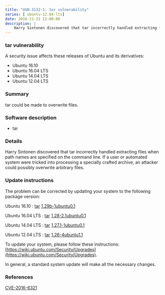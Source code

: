 ```yaml
---
title: "USN-3132-1: tar vulnerability"
series: [ ubuntu-12.04-lts]
date: 2016-11-21 12:00:00
description: |
    Harry Sintonen discovered that tar incorrectly handled extracting files when path names are specified on the command line. If a user or automated system were tricked into processing a specially crafted archive, an attacker could possibly overwrite arbitrary files. 
--- 
```

 
### tar vulnerability

A security issue affects these releases of Ubuntu and its derivatives:

* Ubuntu 16.10
* Ubuntu 16.04 LTS
* Ubuntu 14.04 LTS
* Ubuntu 12.04 LTS

### Summary

tar could be made to overwrite files. 

### Software description

* tar 

### Details

Harry Sintonen discovered that tar incorrectly handled extracting files when path names are specified on the command line. If a user or automated system were tricked into processing a specially crafted archive, an attacker could possibly overwrite arbitrary files. 

### Update instructions

The problem can be corrected by updating your system to the following package version:

Ubuntu 16.10
 : [tar](https://launchpad.net/ubuntu/+source/tar) <span> [1.29b-1ubuntu0.1](https://launchpad.net/ubuntu/+source/tar/1.29b-1ubuntu0.1) </span> 

Ubuntu 16.04 LTS
 : [tar](https://launchpad.net/ubuntu/+source/tar) <span> [1.28-2.1ubuntu0.1](https://launchpad.net/ubuntu/+source/tar/1.28-2.1ubuntu0.1) </span> 

Ubuntu 14.04 LTS
 : [tar](https://launchpad.net/ubuntu/+source/tar) <span> [1.27.1-1ubuntu0.1](https://launchpad.net/ubuntu/+source/tar/1.27.1-1ubuntu0.1) </span> 

Ubuntu 12.04 LTS
 : [tar](https://launchpad.net/ubuntu/+source/tar) <span> [1.26-4ubuntu1.1](https://launchpad.net/ubuntu/+source/tar/1.26-4ubuntu1.1) </span> 

To update your system, please follow these instructions: [https://wiki.ubuntu.com/Security/Upgrades](https://wiki.ubuntu.com/Security/Upgrades).

In general, a standard system update will make all the necessary changes. 

### References

 [CVE-2016-6321](http://people.ubuntu.com/~ubuntu-security/cve/CVE-2016-6321)
 
